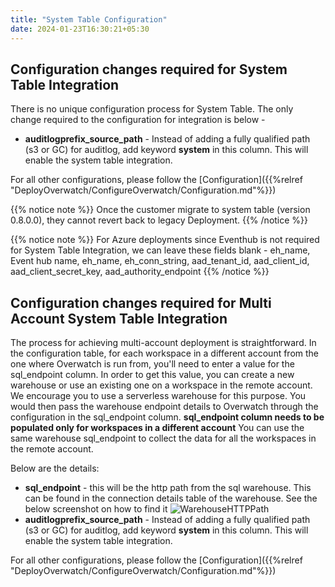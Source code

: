 ```yaml
---
title: "System Table Configuration"
date: 2024-01-23T16:30:21+05:30
---
```


## Configuration changes required for System Table Integration

There is no unique configuration process for System Table. The only change required to the configuration for integration
is below - 

* **auditlogprefix_source_path** - Instead of adding a fully qualified path (s3 or GC) for auditlog, 
add keyword **system** in this column. This will enable the system table integration.

For all other configurations, please follow the [Configuration]({{%relref "DeployOverwatch/ConfigureOverwatch/Configuration.md"%}})

{{% notice note %}}
Once the customer migrate to system table (version 0.8.0.0), they cannot revert back to legacy Deployment.
{{% /notice %}}


{{% notice note %}}
For Azure deployments since Eventhub is not required for System Table Integration, we can leave these 
fields blank - eh_name, Event hub name, eh_name, eh_conn_string, aad_tenant_id, aad_client_id, aad_client_secret_key, 
aad_authority_endpoint
{{% /notice %}}

## Configuration changes required for Multi Account System Table Integration
The process for achieving multi-account deployment is straightforward. In the configuration table, for each workspace 
in a different account from the one where Overwatch is run from, you'll need to enter a value for the sql_endpoint column.
In order to get this value, you can create a new warehouse or use an existing one on a workspace in the remote account. 
We encourage you to use a serverless warehouse for this purpose. 
You would then pass the warehouse endpoint details to Overwatch through the configuration in the sql_endpoint 
column. **sql_endpoint column needs to be populated only for workspaces in a different account**
You can use the same warehouse sql_endpoint to collect the data for all the workspaces in the remote account. 

Below are the details:

* **sql_endpoint** - this will be the http path from the sql warehouse. This can be found 
in the connection details table of the warehouse. See the below screenshot on how to find it
  ![WarehouseHTTPPath](/images/DeployOverwatch/warehouse_http_path.png)
* **auditlogprefix_source_path** - Instead of adding a fully qualified path (s3 or GC) for auditlog,
add keyword **system** in this column. This will enable the system table integration.

For all other configurations, please follow the
[Configuration]({{%relref "DeployOverwatch/ConfigureOverwatch/Configuration.md"%}})

